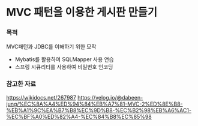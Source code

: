 
# MVC 패턴을 이용한 게시판 만들기

### 목적
MVC패턴과 JDBC를 이해하기 위한 모작

- Mybatis를 활용하여 SQLMapper 사용 연습
- 스프링 시큐리티를 사용하여 비밀번호 인코딩

### 참고한 자료
https://wikidocs.net/267987
https://velog.io/@dabeen-jung/%EC%8A%A4%ED%94%84%EB%A7%81-MVC-2%ED%8E%B8-%EB%A1%9C%EA%B7%B8%EC%9D%B8-%EC%B2%98%EB%A6%AC1-%EC%BF%A0%ED%82%A4-%EC%84%B8%EC%85%98

